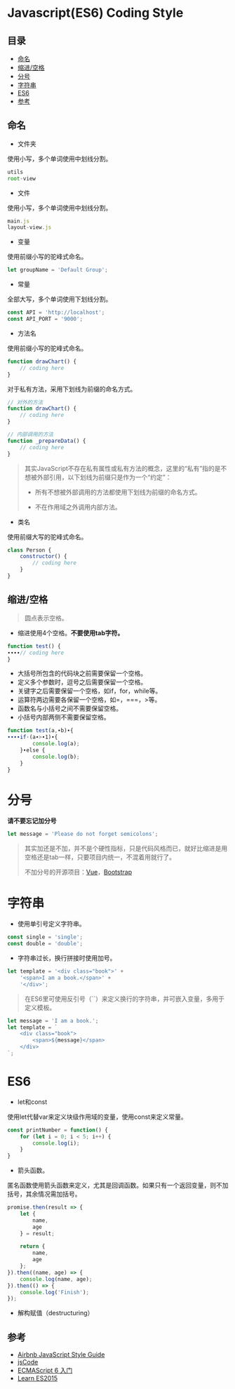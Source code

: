 # Javascript(ES6) Coding Style

## 目录

* [命名](#命名)
* [缩进/空格](#缩进/空格)
* [分号](#分号)
* [字符串](#字符串)
* [ES6](#ES6)
* [参考](#参考)

## 命名

* 文件夹

使用小写，多个单词使用中划线分割。

``` javascript
utils
root-view
```

* 文件

使用小写，多个单词使用中划线分割。

``` javascript
main.js
layout-view.js
```

* 变量

使用前缀小写的驼峰式命名。

``` javascript
let groupName = 'Default Group';
```

* 常量

全部大写，多个单词使用下划线分割。

``` javascript
const API = 'http://localhost';
const API_PORT = '9000';
```

* 方法名

使用前缀小写的驼峰式命名。

``` javascript
function drawChart() {
    // coding here
}
```

对于私有方法，采用下划线为前缀的命名方式。

``` javascript
// 对外的方法
function drawChart() {
    // coding here
}

// 内部调用的方法
function _prepareData() {
    // coding here
}
```

> 其实JavaScript不存在私有属性或私有方法的概念，这里的“私有”指的是不想被外部引用，以下划线为前缀只是作为一个“约定”：
> 
> * 所有不想被外部调用的方法都使用下划线为前缀的命名方式。
> 
> 
> * 不在作用域之外调用内部方法。

* 类名

使用前缀大写的驼峰式命名。

``` javascript
class Person {
    constructor() {
        // coding here
    }
}
```

## 缩进/空格

> 圆点表示空格。

* 缩进使用4个空格。**不要使用tab字符。**

``` javascript
function test() {
∙∙∙∙// coding here
}
```

* 大括号所包含的代码块之前需要保留一个空格。
* 定义多个参数时，逗号之后需要保留一个空格。
* 关键字之后需要保留一个空格，如if，for，while等。
* 运算符两边需要各保留一个空格，如=，===，>等。
* 函数名与小括号之间不需要保留空格。
* 小括号内部两侧不需要保留空格。

``` javascript
function test(a,∙b)∙{
∙∙∙∙if·(a∙>∙1)∙{
		console.log(a);  
	}∙else {
  		console.log(b);
	}
}
```

# 分号

**请不要忘记加分号**

``` javascript
let message = 'Please do not forget semicolons';
```

> 其实加还是不加，并不是个硬性指标，只是代码风格而已，就好比缩进是用空格还是tab一样，只要项目内统一，不混着用就行了。
> 
> 不加分号的开源项目：[Vue](https://github.com/vuejs/vue)，[Bootstrap](https://github.com/twbs/bootstrap)

# 字符串

* 使用单引号定义字符串。

``` javascript
const single = 'single';
const double = 'double';
```

* 字符串过长，换行拼接时使用加号。

``` javascript
let template = '<div class="book">' + 
    '<span>I am a book.</span>' +
    '</div>';
```

> 在ES6里可使用反引号（``）来定义换行的字符串，并可嵌入变量，多用于定义模板。

``` javascript
let message = 'I am a book.';
let template = `
	<div class="book">
		<span>${message}</span>
	</div>
`;
```

# ES6

* let和const

使用let代替var来定义块级作用域的变量，使用const来定义常量。

``` javascript
const printNumber = function() {
    for (let i = 0; i < 5; i++) {
        console.log(i);
    }
}
```

* 箭头函数。

匿名函数使用箭头函数来定义，尤其是回调函数。如果只有一个返回变量，则不加括号，其余情况需加括号。

``` javascript
promise.then(result => {
  	let {
  		name,
        age
	} = result;
  	
  	return {
  		name,
        age
	};
}).then((name, age) => {
	console.log(name, age);
}).then(() => {
    console.log('Finish');
});
```

* 解构赋值（destructuring）

## 参考

* [Airbnb JavaScript Style Guide](https://github.com/airbnb/javascript/blob/master/README.md)
* [jsCode](http://jscode.org/)
* [ECMAScript 6 入门](http://es6.ruanyifeng.com/)
* [Learn ES2015](https://babeljs.io/docs/learn-es2015/)

